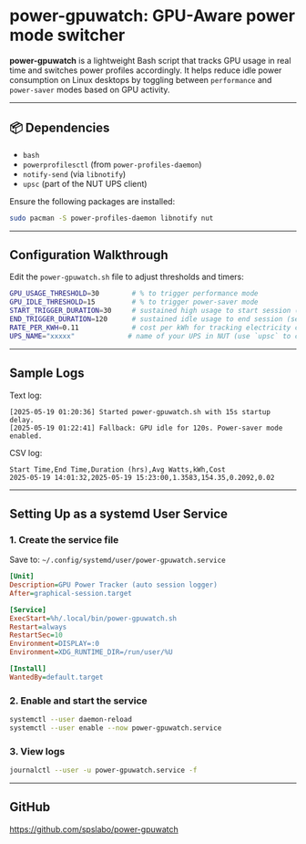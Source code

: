 # power-gpuwatch: GPU-Aware power mode switcher

**power-gpuwatch** is a lightweight Bash script that tracks GPU usage in real time and switches power profiles accordingly. It helps reduce idle power consumption on Linux desktops by toggling between `performance` and `power-saver` modes based on GPU activity.

---

## 📦 Dependencies
- `bash`
- `powerprofilesctl` (from `power-profiles-daemon`)
- `notify-send` (via `libnotify`)
- `upsc` (part of the NUT UPS client)

Ensure the following packages are installed:
```bash
sudo pacman -S power-profiles-daemon libnotify nut
```

---

## Configuration Walkthrough
Edit the `power-gpuwatch.sh` file to adjust thresholds and timers:

```bash
GPU_USAGE_THRESHOLD=30        # % to trigger performance mode
GPU_IDLE_THRESHOLD=15         # % to trigger power-saver mode
START_TRIGGER_DURATION=30     # sustained high usage to start session (seconds)
END_TRIGGER_DURATION=120      # sustained idle usage to end session (seconds)
RATE_PER_KWH=0.11             # cost per kWh for tracking electricity cost
UPS_NAME="xxxxx"             # name of your UPS in NUT (use `upsc` to check)
```

---

## Sample Logs

Text log:
```
[2025-05-19 01:20:36] Started power-gpuwatch.sh with 15s startup delay.
[2025-05-19 01:22:41] Fallback: GPU idle for 120s. Power-saver mode enabled.
```

CSV log:
```
Start Time,End Time,Duration (hrs),Avg Watts,kWh,Cost
2025-05-19 14:01:32,2025-05-19 15:23:00,1.3583,154.35,0.2092,0.02
```

---

## Setting Up as a systemd User Service

### 1. Create the service file
Save to: `~/.config/systemd/user/power-gpuwatch.service`

```ini
[Unit]
Description=GPU Power Tracker (auto session logger)
After=graphical-session.target

[Service]
ExecStart=%h/.local/bin/power-gpuwatch.sh
Restart=always
RestartSec=10
Environment=DISPLAY=:0
Environment=XDG_RUNTIME_DIR=/run/user/%U

[Install]
WantedBy=default.target
```

### 2. Enable and start the service
```bash
systemctl --user daemon-reload
systemctl --user enable --now power-gpuwatch.service
```

### 3. View logs
```bash
journalctl --user -u power-gpuwatch.service -f
```

---

## GitHub
https://github.com/spslabo/power-gpuwatch

